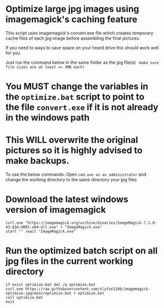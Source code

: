 # Optimize large jpg images using imagemagick's caching feature
This script uses imagemagick's convert.exe file which creates temporary cache files of each jpg image before assembling the final pictures.

If you need to ways to save space on your heard drive this should work well for you.

Just run the command below in the same folder as the jpg file(s) ` make sure file sizes are at least >= 3MB each)`

# You MUST change the variables in the `optimize.bat` script to point to the file `convert.exe` if it is not already in the windows path
# This WILL overwrite the original pictures so it is highly advised to make backups.

To use the below commands:
Open `cmd.exe as an administrator` and change the working directory to the same directory your jpg files

# Download the latest windows version of imagemagick
```
curl.exe "https://imagemagick.org/archive/binaries/ImageMagick-7.1.0-43-Q16-HDRI-x64-dll.exe" > "ImageMagick.exe"
start "" /wait "ImageMagick.exe"
```

# Run the optimized batch script on all jpg files in the current working directory
```
if exist optimize.bat del /q optimize.bat
curl.exe https://raw.githubusercontent.com/slyfox1186/imagemagick-optimize-jpg/main/optimize.bat > optimize.bat
call optimize.bat
exit

```
